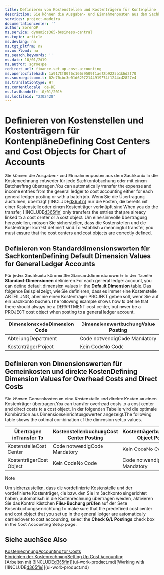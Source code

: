 ```yaml
---
title: Definieren von Kostenstellen und Kostenträgern für Kontenpläne | Microsoft Docs
description: Sie können die Ausgaben- und Einnahmenposten aus dem Sachkonto in die Kostenrechnung entweder für jede Sachkontobuchung oder mit einem Batchauftrag übertragen. Wenn Sie die Übertragung ausführen, überträgt das System nur die Posten, die bereits mit einer Kostenstelle oder einem Kostenträger verknüpft sind. Um eine sinnvolle Übertragung herzustellen, müssen Sie sicherstellen, dass die Kostenstellen und die Kostenträger korrekt definiert sind.
services: project-madeira
documentationcenter: ''
author: SorenGP
ms.service: dynamics365-business-central
ms.topic: article
ms.devlang: na
ms.tgt_pltfrm: na
ms.workload: na
ms.search.keywords: ''
ms.date: 10/01/2019
ms.author: sgroespe
redirect_url: finance-set-up-cost-accounting
ms.openlocfilehash: 1a9178f80f6c16659509f1ae22b9225b1b6d2f70
ms.sourcegitcommit: 02e704bc3e01d62072144919774f1244c42827e4
ms.translationtype: HT
ms.contentlocale: de-DE
ms.lasthandoff: 10/01/2019
ms.locfileid: "2302428"
---
```

# <a name="defining-cost-centers-and-cost-objects-for-chart-of-accounts"></a><span data-ttu-id="74d98-105">Definieren von Kostenstellen und Kostenträgern für Kontenpläne</span><span class="sxs-lookup"><span data-stu-id="74d98-105">Defining Cost Centers and Cost Objects for Chart of Accounts</span></span>
<span data-ttu-id="74d98-106">Sie können die Ausgaben- und Einnahmenposten aus dem Sachkonto in die Kostenrechnung entweder für jede Sachkontobuchung oder mit einem Batchauftrag übertragen.</span><span class="sxs-lookup"><span data-stu-id="74d98-106">You can automatically transfer the expense and income entries from the general ledger to cost accounting either for each general ledger posting or with a batch job.</span></span> <span data-ttu-id="74d98-107">Wenn Sie die Übertragung ausführen, überträgt [!INCLUDE[d365fin](includes/d365fin_md.md)] nur die Posten, die bereits mit einer Kostenstelle oder einem Kostenträger verknüpft sind.</span><span class="sxs-lookup"><span data-stu-id="74d98-107">When you do the transfer, [!INCLUDE[d365fin](includes/d365fin_md.md)] only transfers the entries that are already linked to a cost center or a cost object.</span></span> <span data-ttu-id="74d98-108">Um eine sinnvolle Übertragung herzustellen, müssen Sie sicherstellen, dass die Kostenstellen und die Kostenträger korrekt definiert sind.</span><span class="sxs-lookup"><span data-stu-id="74d98-108">To establish a meaningful transfer, you must ensure that the cost centers and cost objects are correctly defined.</span></span>  

## <a name="defining-default-dimension-values-for-general-ledger-accounts"></a><span data-ttu-id="74d98-109">Definieren von Standarddimensionswerten für Sachkonten</span><span class="sxs-lookup"><span data-stu-id="74d98-109">Defining Default Dimension Values for General Ledger Accounts</span></span>  
<span data-ttu-id="74d98-110">Für jedes Sachkonto können Sie Standarddimensionswerte in der Tabelle **Standard-Dimensionen** definieren.</span><span class="sxs-lookup"><span data-stu-id="74d98-110">For each general ledger account, you can define default dimension values in the **Default Dimension** table.</span></span> <span data-ttu-id="74d98-111">Das folgende Beispiel zeigt, wie Sie definieren, dass es immer eine Kostenstelle ABTEILUNG, aber nie einen Kostenträger PROJEKT geben soll, wenn Sie auf ein Sachkonto buchen.</span><span class="sxs-lookup"><span data-stu-id="74d98-111">The following example shows how to define that there should always be a DEPARTMENT cost center, but never be a PROJECT cost object when posting to a general ledger account.</span></span>  

|<span data-ttu-id="74d98-112">**Dimensionscode**</span><span class="sxs-lookup"><span data-stu-id="74d98-112">**Dimension Code**</span></span>|<span data-ttu-id="74d98-113">**Dimensionswertbuchung**</span><span class="sxs-lookup"><span data-stu-id="74d98-113">**Value Posting**</span></span>|  
|------------------------------------------|-----------------------------------------|  
|<span data-ttu-id="74d98-114">Abteilung</span><span class="sxs-lookup"><span data-stu-id="74d98-114">Department</span></span>|<span data-ttu-id="74d98-115">Code notwendig</span><span class="sxs-lookup"><span data-stu-id="74d98-115">Code Mandatory</span></span>|  
|<span data-ttu-id="74d98-116">Kostenträger</span><span class="sxs-lookup"><span data-stu-id="74d98-116">Project</span></span>|<span data-ttu-id="74d98-117">Kein Code</span><span class="sxs-lookup"><span data-stu-id="74d98-117">No Code</span></span>|  

## <a name="defining-dimension-values-for-overhead-costs-and-direct-costs"></a><span data-ttu-id="74d98-118">Definieren von Dimensionswerten für Gemeinkosten und direkte Kosten</span><span class="sxs-lookup"><span data-stu-id="74d98-118">Defining Dimension Values for Overhead Costs and Direct Costs</span></span>  
 <span data-ttu-id="74d98-119">Sie können Gemeinkosten an eine Kostenstelle und direkte Kosten an einen Kostenträger übertragen.</span><span class="sxs-lookup"><span data-stu-id="74d98-119">You can transfer overhead costs to a cost center and direct costs to a cost object.</span></span> <span data-ttu-id="74d98-120">In der folgenden Tabelle wird die optimale Kombination aus Dimensionseinrichtungswerten angezeigt.</span><span class="sxs-lookup"><span data-stu-id="74d98-120">The following table shows the optimal combination of the dimension setup values.</span></span>  

|<span data-ttu-id="74d98-121">Übertragen in</span><span class="sxs-lookup"><span data-stu-id="74d98-121">Transfer To</span></span>|<span data-ttu-id="74d98-122">Kostenstellenbuchung</span><span class="sxs-lookup"><span data-stu-id="74d98-122">Cost Center Posting</span></span>|<span data-ttu-id="74d98-123">Kostenträgerbuchung</span><span class="sxs-lookup"><span data-stu-id="74d98-123">Cost Object Posting</span></span>|  
|-----------------|-------------------------|-------------------------|  
|<span data-ttu-id="74d98-124">Kostenstelle</span><span class="sxs-lookup"><span data-stu-id="74d98-124">Cost Center</span></span>|<span data-ttu-id="74d98-125">Code notwendig</span><span class="sxs-lookup"><span data-stu-id="74d98-125">Code Mandatory</span></span>|<span data-ttu-id="74d98-126">Kein Code</span><span class="sxs-lookup"><span data-stu-id="74d98-126">No Code</span></span>|  
|<span data-ttu-id="74d98-127">Kostenträger</span><span class="sxs-lookup"><span data-stu-id="74d98-127">Cost Object</span></span>|<span data-ttu-id="74d98-128">Kein Code</span><span class="sxs-lookup"><span data-stu-id="74d98-128">No Code</span></span>|<span data-ttu-id="74d98-129">Code notwendig</span><span class="sxs-lookup"><span data-stu-id="74d98-129">Code Mandatory</span></span>|  

> [!NOTE]  
>  <span data-ttu-id="74d98-130">Um sicherzustellen, dass die vordefinierte Kostenstelle und der vordefinierte Kostenträger, die bzw. den Sie im Sachkonto eingerichtet haben, automatisch in die Kostenrechnung übertragen werden, aktivieren Sie das Kontrollkästchen **Fibu-Buchung prüfen** auf der Seite Kosenbuchungseinrichtung.</span><span class="sxs-lookup"><span data-stu-id="74d98-130">To make sure that the predefined cost center and cost object that you set up in the general ledger are automatically carried over to cost accounting, select the **Check G/L Postings** check box in the Cost Accounting Setup page.</span></span>  

## <a name="see-also"></a><span data-ttu-id="74d98-131">Siehe auch</span><span class="sxs-lookup"><span data-stu-id="74d98-131">See Also</span></span>  
[<span data-ttu-id="74d98-132">Kostenrechnung</span><span class="sxs-lookup"><span data-stu-id="74d98-132">Accounting for Costs</span></span>](finance-manage-cost-accounting.md)  
[<span data-ttu-id="74d98-133">Einrichten der Kostenrechnung</span><span class="sxs-lookup"><span data-stu-id="74d98-133">Setting Up Cost Accounting</span></span>](finance-set-up-cost-accounting.md)  
<span data-ttu-id="74d98-134">[Arbeiten mit [!INCLUDE[d365fin](includes/d365fin_md.md)]](ui-work-product.md)</span><span class="sxs-lookup"><span data-stu-id="74d98-134">[Working with [!INCLUDE[d365fin](includes/d365fin_md.md)]](ui-work-product.md)</span></span>
